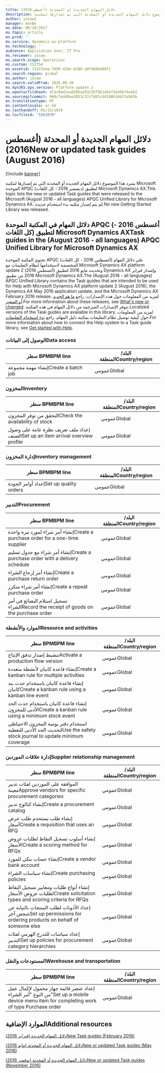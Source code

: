 ```yaml
---
title: دلائل المهام الجديدة أو المحدثة (أغسطس 2016)
description: يسرد هذا الموضوع دلائل المهام الجديدة أو المحدثة التي تم إصدارها لمكتبة Microsoft الموحدة APQC (ديسمبر 2016 - كل اللغات) لتطبيق Microsoft Dynamics AX. لم يتم إصدار مكتبة بدء استخدام جديدة.
author: josaw1
manager: AnnBe
ms.date: 06/20/2017
ms.topic: article
ms.prod: ''
ms.service: dynamics-ax-platform
ms.technology: ''
audience: Application User, IT Pro
ms.reviewer: josaw
ms.search.scope: Operations
ms.custom: 252754
ms.assetid: 11a72e4a-7899-42be-b180-a0f4b86d88f1
ms.search.region: global
ms.author: josaw
ms.search.validFrom: 2016-08-30
ms.dyn365.ops.version: Platform update 2
ms.openlocfilehash: 4fac04d1ea028bae9323b7961e64f3e49b74e482
ms.sourcegitcommit: 9d4c7edd0ae2053c37c7d81cdd180b16bf3a9d3b
ms.translationtype: HT
ms.contentlocale: ar-SA
ms.lasthandoff: 05/15/2019
ms.locfileid: "1561870"
---
```

# <a name="new-or-updated-task-guides-august-2016"></a><span data-ttu-id="2cf3d-104">دلائل المهام الجديدة أو المحدثة (أغسطس 2016)</span><span class="sxs-lookup"><span data-stu-id="2cf3d-104">New or updated task guides (August 2016)</span></span>

[!include [banner](../includes/banner.md)]

<span data-ttu-id="2cf3d-105">يسرد هذا الموضوع دلائل المهام الجديدة أو المحدثة التي تم إصدارها لمكتبة Microsoft الموحدة APQC (ديسمبر 2016 - كل اللغات) لتطبيق Microsoft Dynamics AX.</span><span class="sxs-lookup"><span data-stu-id="2cf3d-105">This topic lists the new or updated Task guides that were released to the Microsoft (August 2016 - all languages) APQC Unified Library for Microsoft Dynamics AX.</span></span> <span data-ttu-id="2cf3d-106">لم يتم إصدار مكتبة بدء استخدام جديدة.</span><span class="sxs-lookup"><span data-stu-id="2cf3d-106">No new Getting Started Library was released.</span></span>

## <a name="task-guides-in-the-august-2016---all-languages-apqc-unified-library-for-microsoft-dynamics-ax"></a><span data-ttu-id="2cf3d-107">دلائل المهام في المكتبة الموحدة APQC (أغسطس 2016 - كل اللغات) لتطبيق Microsoft Dynamics AX</span><span class="sxs-lookup"><span data-stu-id="2cf3d-107">Task guides in the (August 2016 - all languages) APQC Unified Library for Microsoft Dynamics AX</span></span>

<span data-ttu-id="2cf3d-108">تحتوي المكتبة الموحدة APQC (أغسطس 2016 - كل اللغات) على دلائل المهام المخصصة لاستخدامها لنظام التعليمات مع Microsoft Dynamics AX platform update 2 (أغسطس 2016) وتحديث مايو 2016 لتطبيق Dynamics AX وإصدار فبراير 2016 من تطبيق Microsoft Dynamics AX.</span><span class="sxs-lookup"><span data-stu-id="2cf3d-108">The (August 2016 - all languages) APQC Unified Library contains the Task guides that are intended to be used for Help with Microsoft Dynamics AX platform update 2 (August 2016), the Dynamics AX May 2016 application update, and the Microsoft Dynamics AX February 2016 release.</span></span> <span data-ttu-id="2cf3d-109">لمزيد من المعلومات حول هذه الإصدارات، راجع [ما هو الجديد أو المتغير](whats-new-changed.md).</span><span class="sxs-lookup"><span data-stu-id="2cf3d-109">For more information about these releases, see [What's new or changed](whats-new-changed.md).</span></span> <span data-ttu-id="2cf3d-110">تتوفر الإصدارات المترجمة من دلائل المهام في هذه المكتبة.</span><span class="sxs-lookup"><span data-stu-id="2cf3d-110">Localized versions of the Task guides are available in this library.</span></span> <span data-ttu-id="2cf3d-111">لمزيد من المعلومات حول كيفية توصيل نظام التعليمات بمكتبة دليل المهام، راجع [بدء استخدام التعليمات](help-overview.md).</span><span class="sxs-lookup"><span data-stu-id="2cf3d-111">For more information about how to connect the Help system to a Task guide library, see [Get started with Help](help-overview.md).</span></span>

### <a name="data-access"></a><span data-ttu-id="2cf3d-112">الوصول إلى البيانات</span><span class="sxs-lookup"><span data-stu-id="2cf3d-112">Data access</span></span>

| <span data-ttu-id="2cf3d-113">سطر BPM</span><span class="sxs-lookup"><span data-stu-id="2cf3d-113">BPM line</span></span>           | <span data-ttu-id="2cf3d-114">البلد/المنطقة</span><span class="sxs-lookup"><span data-stu-id="2cf3d-114">Country/region</span></span> |
|--------------------|----------------|
| <span data-ttu-id="2cf3d-115">إنشاء مهمة مجموعة</span><span class="sxs-lookup"><span data-stu-id="2cf3d-115">Create a batch job</span></span> | <span data-ttu-id="2cf3d-116">عمومي</span><span class="sxs-lookup"><span data-stu-id="2cf3d-116">Global</span></span>         |

### <a name="inventory"></a><span data-ttu-id="2cf3d-117">المخزون</span><span class="sxs-lookup"><span data-stu-id="2cf3d-117">Inventory</span></span>

| <span data-ttu-id="2cf3d-118">سطر BPM</span><span class="sxs-lookup"><span data-stu-id="2cf3d-118">BPM line</span></span>                                | <span data-ttu-id="2cf3d-119">البلد/المنطقة</span><span class="sxs-lookup"><span data-stu-id="2cf3d-119">Country/region</span></span> |
|-----------------------------------------|----------------|
| <span data-ttu-id="2cf3d-120">التحقق من توفر المخزون</span><span class="sxs-lookup"><span data-stu-id="2cf3d-120">Check the availability of stock</span></span>         | <span data-ttu-id="2cf3d-121">عمومي</span><span class="sxs-lookup"><span data-stu-id="2cf3d-121">Global</span></span>         |
| <span data-ttu-id="2cf3d-122">إعداد ملف تعريف نظرة عامة على وصول الصنف</span><span class="sxs-lookup"><span data-stu-id="2cf3d-122">Set up an item arrival overview profile</span></span> | <span data-ttu-id="2cf3d-123">عمومي</span><span class="sxs-lookup"><span data-stu-id="2cf3d-123">Global</span></span>         |

### <a name="inventory-management"></a><span data-ttu-id="2cf3d-124">إدارة المخزون</span><span class="sxs-lookup"><span data-stu-id="2cf3d-124">Inventory management</span></span>

| <span data-ttu-id="2cf3d-125">سطر BPM</span><span class="sxs-lookup"><span data-stu-id="2cf3d-125">BPM line</span></span>              | <span data-ttu-id="2cf3d-126">البلد/المنطقة</span><span class="sxs-lookup"><span data-stu-id="2cf3d-126">Country/region</span></span> |
|-----------------------|----------------|
| <span data-ttu-id="2cf3d-127">إعداد أوامر الجودة</span><span class="sxs-lookup"><span data-stu-id="2cf3d-127">Set up quality orders</span></span> | <span data-ttu-id="2cf3d-128">عمومي</span><span class="sxs-lookup"><span data-stu-id="2cf3d-128">Global</span></span>         |

### <a name="procurement"></a><span data-ttu-id="2cf3d-129">التدبير</span><span class="sxs-lookup"><span data-stu-id="2cf3d-129">Procurement</span></span>

| <span data-ttu-id="2cf3d-130">سطر BPM</span><span class="sxs-lookup"><span data-stu-id="2cf3d-130">BPM line</span></span>                                          | <span data-ttu-id="2cf3d-131">البلد/المنطقة</span><span class="sxs-lookup"><span data-stu-id="2cf3d-131">Country/region</span></span> |
|---------------------------------------------------|----------------|
| <span data-ttu-id="2cf3d-132">إنشاء أمر شراء لمورد مرة واحدة</span><span class="sxs-lookup"><span data-stu-id="2cf3d-132">Create a purchase order for a one-time supplier</span></span>   | <span data-ttu-id="2cf3d-133">عمومي</span><span class="sxs-lookup"><span data-stu-id="2cf3d-133">Global</span></span>         |
| <span data-ttu-id="2cf3d-134">إنشاء أمر شراء مع جدول تسليم</span><span class="sxs-lookup"><span data-stu-id="2cf3d-134">Create a purchase order with a delivery schedule</span></span>  | <span data-ttu-id="2cf3d-135">عمومي</span><span class="sxs-lookup"><span data-stu-id="2cf3d-135">Global</span></span>         |
| <span data-ttu-id="2cf3d-136">إنشاء أمر إرجاع الشراء</span><span class="sxs-lookup"><span data-stu-id="2cf3d-136">Create a purchase return order</span></span>                    | <span data-ttu-id="2cf3d-137">عمومي</span><span class="sxs-lookup"><span data-stu-id="2cf3d-137">Global</span></span>         |
| <span data-ttu-id="2cf3d-138">إنشاء أمر شراء متكرر</span><span class="sxs-lookup"><span data-stu-id="2cf3d-138">Create a repeat purchase order</span></span>                    | <span data-ttu-id="2cf3d-139">عمومي</span><span class="sxs-lookup"><span data-stu-id="2cf3d-139">Global</span></span>         |
| <span data-ttu-id="2cf3d-140">تسجيل استلام البضائع في أمر الشراء</span><span class="sxs-lookup"><span data-stu-id="2cf3d-140">Record the receipt of goods on the purchase order</span></span> | <span data-ttu-id="2cf3d-141">عمومي</span><span class="sxs-lookup"><span data-stu-id="2cf3d-141">Global</span></span>         |

### <a name="resource-and-activities"></a><span data-ttu-id="2cf3d-142">الموارد والأنشطة</span><span class="sxs-lookup"><span data-stu-id="2cf3d-142">Resource and activities</span></span>

| <span data-ttu-id="2cf3d-143">سطر BPM</span><span class="sxs-lookup"><span data-stu-id="2cf3d-143">BPM line</span></span>                                                | <span data-ttu-id="2cf3d-144">البلد/المنطقة</span><span class="sxs-lookup"><span data-stu-id="2cf3d-144">Country/region</span></span> |
|---------------------------------------------------------|----------------|
| <span data-ttu-id="2cf3d-145">تنشيط إصدار تدفق الإنتاج</span><span class="sxs-lookup"><span data-stu-id="2cf3d-145">Activate a production flow version</span></span>                      | <span data-ttu-id="2cf3d-146">عمومي</span><span class="sxs-lookup"><span data-stu-id="2cf3d-146">Global</span></span>         |
| <span data-ttu-id="2cf3d-147">إنشاء قاعدة كانبان لأنشطة متعددة</span><span class="sxs-lookup"><span data-stu-id="2cf3d-147">Create a kanban rule for multiple activities</span></span>            | <span data-ttu-id="2cf3d-148">عمومي</span><span class="sxs-lookup"><span data-stu-id="2cf3d-148">Global</span></span>         |
| <span data-ttu-id="2cf3d-149">إنشاء قاعدة كانبان باستخدام حدث بند كانبان</span><span class="sxs-lookup"><span data-stu-id="2cf3d-149">Create a kanban rule using a kanban line event</span></span>          | <span data-ttu-id="2cf3d-150">عمومي</span><span class="sxs-lookup"><span data-stu-id="2cf3d-150">Global</span></span>         |
| <span data-ttu-id="2cf3d-151">إنشاء قاعدة كانبان باستخدام حدث الحد الأدنى للمخزون</span><span class="sxs-lookup"><span data-stu-id="2cf3d-151">Create a kanban rule using a minimum stock event</span></span>        | <span data-ttu-id="2cf3d-152">عمومي</span><span class="sxs-lookup"><span data-stu-id="2cf3d-152">Global</span></span>         |
| <span data-ttu-id="2cf3d-153">استخدام دفتر يومية المخزون الاحتياطي لتحديث الحد الأدنى للتغطية</span><span class="sxs-lookup"><span data-stu-id="2cf3d-153">Use the safety stock journal to update minimum coverage</span></span> | <span data-ttu-id="2cf3d-154">عمومي</span><span class="sxs-lookup"><span data-stu-id="2cf3d-154">Global</span></span>         |

### <a name="supplier-relationship-management"></a><span data-ttu-id="2cf3d-155">إدارة علاقات الموردين</span><span class="sxs-lookup"><span data-stu-id="2cf3d-155">Supplier relationship management</span></span>

| <span data-ttu-id="2cf3d-156">سطر BPM</span><span class="sxs-lookup"><span data-stu-id="2cf3d-156">BPM line</span></span>                                                           | <span data-ttu-id="2cf3d-157">البلد/المنطقة</span><span class="sxs-lookup"><span data-stu-id="2cf3d-157">Country/region</span></span> |
|--------------------------------------------------------------------|----------------|
| <span data-ttu-id="2cf3d-158">الموافقة على الموردين لفئات تدبير معينة</span><span class="sxs-lookup"><span data-stu-id="2cf3d-158">Approve vendors for specific procurement categories</span></span>                | <span data-ttu-id="2cf3d-159">عمومي</span><span class="sxs-lookup"><span data-stu-id="2cf3d-159">Global</span></span>         |
| <span data-ttu-id="2cf3d-160">إنشاء كتالوج تدبير</span><span class="sxs-lookup"><span data-stu-id="2cf3d-160">Create a procurement catalog</span></span>                                       | <span data-ttu-id="2cf3d-161">عمومي</span><span class="sxs-lookup"><span data-stu-id="2cf3d-161">Global</span></span>         |
| <span data-ttu-id="2cf3d-162">إنشاء طلب يستخدم طلب عرض أسعار</span><span class="sxs-lookup"><span data-stu-id="2cf3d-162">Create a requisition that uses an RFQ</span></span>                              | <span data-ttu-id="2cf3d-163">عمومي</span><span class="sxs-lookup"><span data-stu-id="2cf3d-163">Global</span></span>         |
| <span data-ttu-id="2cf3d-164">إنشاء أسلوب تسجيل النقاط لطلبات عروض الأسعار</span><span class="sxs-lookup"><span data-stu-id="2cf3d-164">Create a scoring method for RFQs</span></span>                                   | <span data-ttu-id="2cf3d-165">عمومي</span><span class="sxs-lookup"><span data-stu-id="2cf3d-165">Global</span></span>         |
| <span data-ttu-id="2cf3d-166">إنشاء حساب بنكي للمورد</span><span class="sxs-lookup"><span data-stu-id="2cf3d-166">Create a vendor bank account</span></span>                                       | <span data-ttu-id="2cf3d-167">عمومي</span><span class="sxs-lookup"><span data-stu-id="2cf3d-167">Global</span></span>         |
| <span data-ttu-id="2cf3d-168">إنشاء سياسات الشراء</span><span class="sxs-lookup"><span data-stu-id="2cf3d-168">Create purchasing policies</span></span>                                         | <span data-ttu-id="2cf3d-169">عمومي</span><span class="sxs-lookup"><span data-stu-id="2cf3d-169">Global</span></span>         |
| <span data-ttu-id="2cf3d-170">إنشاء أنواع طلبات ومعايير تسجيل النقاط‬ لطلبات عروض الأسعار</span><span class="sxs-lookup"><span data-stu-id="2cf3d-170">Create solicitation types and scoring criteria for RFQs</span></span>            | <span data-ttu-id="2cf3d-171">عمومي</span><span class="sxs-lookup"><span data-stu-id="2cf3d-171">Global</span></span>         |
| <span data-ttu-id="2cf3d-172">إعداد الأذونات لطلب المنتجات بالنيابة عن شخص آخر</span><span class="sxs-lookup"><span data-stu-id="2cf3d-172">Set up permissions for ordering products on behalf of someone else</span></span> | <span data-ttu-id="2cf3d-173">عمومي</span><span class="sxs-lookup"><span data-stu-id="2cf3d-173">Global</span></span>         |
| <span data-ttu-id="2cf3d-174">إعداد سياسات للتدرج الهرمي لفئات التدبير</span><span class="sxs-lookup"><span data-stu-id="2cf3d-174">Set up policies for procurement category hierarchies</span></span>               | <span data-ttu-id="2cf3d-175">عمومي</span><span class="sxs-lookup"><span data-stu-id="2cf3d-175">Global</span></span>         |

### <a name="warehouse-and-transportation"></a><span data-ttu-id="2cf3d-176">المستودعات والنقل</span><span class="sxs-lookup"><span data-stu-id="2cf3d-176">Warehouse and transportation</span></span>

| <span data-ttu-id="2cf3d-177">سطر BPM</span><span class="sxs-lookup"><span data-stu-id="2cf3d-177">BPM line</span></span>                                                                    | <span data-ttu-id="2cf3d-178">البلد/المنطقة</span><span class="sxs-lookup"><span data-stu-id="2cf3d-178">Country/region</span></span> |
|-----------------------------------------------------------------------------|----------------|
| <span data-ttu-id="2cf3d-179">إعداد عنصر قائمة جهاز محمول لإكمال عمل من النوع "أمر الشراء"</span><span class="sxs-lookup"><span data-stu-id="2cf3d-179">Set up a mobile device menu item for completing work of type Purchase order</span></span> | <span data-ttu-id="2cf3d-180">عمومي</span><span class="sxs-lookup"><span data-stu-id="2cf3d-180">Global</span></span>         |

## <a name="additional-resources"></a><span data-ttu-id="2cf3d-181">الموارد الإضافية</span><span class="sxs-lookup"><span data-stu-id="2cf3d-181">Additional resources</span></span>

[<span data-ttu-id="2cf3d-182">دلائل المهام الجديدة (فبراير 2016)</span><span class="sxs-lookup"><span data-stu-id="2cf3d-182">New Task guides (February 2016)</span></span>](new-task-guides-available-february-2016.md)

[<span data-ttu-id="2cf3d-183">دلائل المهام الجديدة أو المحدثة (مايو 2016)</span><span class="sxs-lookup"><span data-stu-id="2cf3d-183">New or updated Task guides (May 2016)</span></span>](new-updated-task-guides-available-may-2016.md)

[<span data-ttu-id="2cf3d-184">دلائل المهام الجديدة أو المحدثة (نوفمبر 2016)</span><span class="sxs-lookup"><span data-stu-id="2cf3d-184">New or updated Task guides (November 2016)</span></span>](new-task-guides-november-2016.md)
